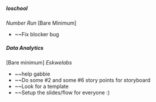 ##### **Ioschool**

*Number Run*
[Bare Minimum]
* ~~Fix blocker bug

##### **Data Analytics**
[Bare minimum]
*Eskwelabs*
* ~~help gabbie
* ~~Do some #2 and some #6 story points for storyboard
* ~~Look for a template
* ~~Setup the slides/flow for everyone :) 

